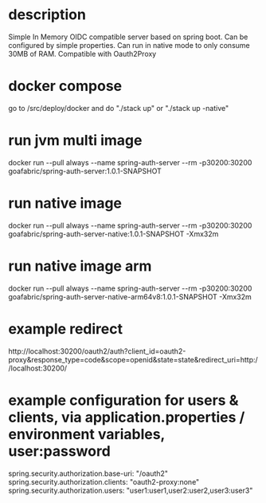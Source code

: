 # description

Simple In Memory OIDC compatible server based on spring boot.
Can be configured by simple properties.
Can run in native mode to only consume 30MB of RAM.
Compatible with Oauth2Proxy

# docker compose
go to /src/deploy/docker and do "./stack up" or "./stack up -native"

# run jvm multi image
docker run --pull always --name spring-auth-server --rm -p30200:30200 goafabric/spring-auth-server:1.0.1-SNAPSHOT

# run native image
docker run --pull always --name spring-auth-server --rm -p30200:30200 goafabric/spring-auth-server-native:1.0.1-SNAPSHOT -Xmx32m

# run native image arm
docker run --pull always --name spring-auth-server --rm -p30200:30200 goafabric/spring-auth-server-native-arm64v8:1.0.1-SNAPSHOT -Xmx32m

# example redirect
http://localhost:30200/oauth2/auth?client_id=oauth2-proxy&response_type=code&scope=openid&state=state&redirect_uri=http://localhost:30200/

# example configuration for users & clients, via application.properties / environment variables, user:password

spring.security.authorization.base-uri: "/oauth2"
spring.security.authorization.clients: "oauth2-proxy:none"
spring.security.authorization.users: "user1:user1,user2:user2,user3:user3"

